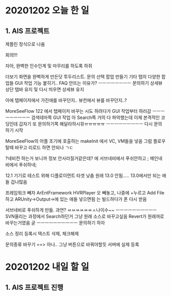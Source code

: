 # 20201202 오늘 한 일
## 1. AIS 프로젝트
제플린 정식으로 나옴

회의!!!

자아, 완벽한 인수인계 및 마무리를 하도록 하쥐

더보기 화면을 완벽하게 만든닷
투두리스트.
문의 선택 팝업 만들기
기타 탭의 다양한 팝업들 GUI 작업
기능 붙히기..
FAQ 안뜨는 이유가?
ㅡㅡㅡㅡㅡㅡㅡㅡ
문의하기 상세뷰 상단 탭바 유지 및 다시 띄우면 상세뷰 유지

아에 탭페이저에서 가진애를 바꾸던지..
뷰컨에서 뷰를 바꾸던지..?

MoreSeeFlow 122 에서 탭페이저 바꾸는 시도 하려다가 GUI 작업부터 하러감
ㅡㅡㅡㅡㅡㅡㅡㅡㅡ
검색테마쪽 GUI 작업
아 Search쪽 거의 다 파악했는데 이제 본격적인 코딩인데
갑자기 또 문의하기쪽 해달라하시뮤ㅠㅠㅠㅠㅠ
ㅡㅡㅡㅡㅡㅡㅡㅡㅡ
다시 문의하기 시작

MoreSeeFlow의 어플 초기에 호출하는 makeInit 에서 VC, VM들을 넣음
그럼 플로우 탈때 바꾸고 리로드 하면 안되나 ㄱㄷ

?네비컨 하는거 보니까 정보 안사라질거같은데? 
에 서브네비에서 푸쉬안하고 ; 메인네비에서 푸쉬하네;

12.1 기기로 테스트 위해 디플로이먼트 타겟 낮춤 원래 13.0
안됨..... 13.0에서만 되는 애들 겁나많음

프레임워크 빼자
ArEntFramework
HVRPlayer
오 빼놓고, 나중에 +누르고 Add File하고 ARUnity->Output->에 있는 애들 넣으면됨
는 빌드하다가 폰 다시 받음

서브네비로 푸쉬하게 만듦.
과연? ㅆㅆㅆㅆㅆㅆㅅ나이수~~
ㅡㅡㅡㅡㅡㅡㅡㅡㅡㅡ
SVN올리는 과정에서 Search하던거 그냥 원래 소스로 바꾸고싶음
Revert가 원래꺼로 바꾸는거였음
굳
ㅡㅡㅡㅡㅡㅡㅡㅡㅡㅡ
문의하기 하자

소스 정리 
등록시 텍스트 삭제, 체크해제

문의종류 바꾸기
==> 아나.. 그냥 버튼으로 바꿔야할듯
서버에 실제 등록



# 20201202 내일 할 일
## 1. AIS 프로젝트 진행

